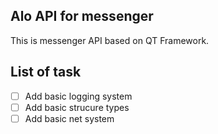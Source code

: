 ## Alo API for messenger

This is messenger API based on QT Framework.

## List of task

- [ ] Add basic logging system 
- [ ] Add basic strucure types
- [ ] Add basic net system